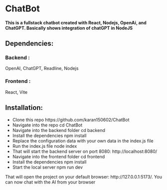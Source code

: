<h1>ChatBot</h1>

<h4>This is a fullstack chatbot created with React, Nodejs, OpenAi, and ChatGPT. Basically shows integration of chatGPT in NodeJS </h4>

<h2>Dependencies:</h2>

<h3>Backend :</h3> OpenAI, ChatGPT, Readline, Nodejs<br>
<h3>Frontend :</h3> React, Vite

<h2>Installation:</h2>
<ul>
<li>Clone this repo https://github.com/karan150602/ChatBot</li>

<li>Navigate into the repo cd ChatBot</li>

<li>Navigate into the backend folder cd backend</li>

<li>Install the dependencies npm install</li>

<li>Replace the configuration data with your own data in the index.js file</li>

<li>Run the index.js file node index</li>

<li>That will start the backend server on port 8080: http://localhost:8080/</li>

<li>Navigate into the frontend folder cd frontend</li>
<li>Install the dependencies npm install</li>
<li>Start the local server npm run dev</li>
</ul>
That will open the project on your default browser: http://127.0.0.1:5173/. You can now chat with the AI from your browser

